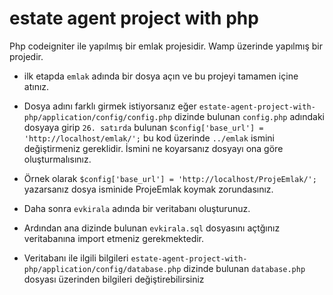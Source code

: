 # estate agent project with php
Php codeigniter ile yapılmış bir emlak projesidir. Wamp üzerinde yapılmış bir projedir.
- ilk etapda `emlak` adında bir dosya açın ve bu projeyi tamamen içine atınız. 
- Dosya adını farklı girmek istiyorsanız eğer `estate-agent-project-with-php/application/config/config.php` dizinde bulunan `config.php` adındaki dosyaya girip `26. satırda` bulunan `$config['base_url'] = 'http://localhost/emlak/';` bu kod üzerinde `../emlak` ismini değiştirmeniz gereklidir. İsmini ne koyarsanız dosyayı ona göre oluşturmalısınız. 
- Örnek olarak `$config['base_url'] = 'http://localhost/ProjeEmlak/';` yazarsanız dosya isminide ProjeEmlak koymak zorundasınız.

- Daha sonra `evkirala` adında bir veritabanı oluşturunuz. 
- Ardından ana dizinde bulunan `evkirala.sql` dosyasını açtğınız veritabanına import etmeniz gerekmektedir. 
- Veritabanı ile ilgili bilgileri `estate-agent-project-with-php/application/config/database.php` dizinde bulunan `database.php` dosyası üzerinden bilgileri değiştirebilirsiniz

